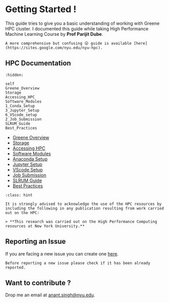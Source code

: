 # Getting Started !


This guide tries to give you a basic understanding of working with Greene HPC cluster. I documented this guide while taking High Performance Machine Learning Course by **Prof Parijit Dube**.

```{note} 
A more comprehensive but confusing 😛 guide is available [here](https://sites.google.com/nyu.edu/nyu-hpc).
```


## HPC Documentation

<!-- :numbered: -->
```{toctree} 
:hidden:

self
Greene_Overview
Storage
Accessing_HPC
Software_Modules
1_Conda_Setup
3_Jupyter_Setup
6_VScode_setup
2_Job_Submission
SLRUM_Guide
Best_Practices
```

- [Greene Overview](Greene_Overview.md)
- [Storage](Storage.md)
- [Accessing HPC](Accessing_HPC.md)
- [Software Modules](Software_Modules.md)
- [Anaconda Setup](1_Conda_Setup.md)
- [Jupyter Setup](3_Jupyter_Setup.md)
- [VScode Setup](6_VScode_setup.md)
- [Job Submission](2_Job_Submission.md)
- [SLRUM Guide](SLRUM_Guide.md)
- [Best Practices](Best_Practices.md)


```{admonition} Acknowledgement
:class: hint

It is strongly advised to acknowledge the use of the HPC resources by including the following in any publication resulting from work carried out on the HPC:

> **This research was carried out on the High Performance Computing resources at New York University.**
```
## Reporting an Issue

If you are facing a new issue you can create one [here](https://github.com/95anantsingh/nyu-greene-hpc/issues).

```{attention}
Before reporting a new issue please check if it has been already reported.
```

## Want to contribute ?

Drop me an email at [anant.singh@nyu.edu](mailto::anant.singh@nyu.edu).
